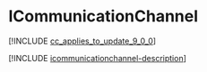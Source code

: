 # ICommunicationChannel

[!INCLUDE [cc_applies_to_update_9_0_0](../../../includes/cc_applies_to_update_9_0_0.md)]

[!INCLUDE [icommunicationchannel-description](includes/icommunicationchannel-description.md)]